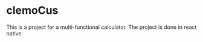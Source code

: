 # clemoCus
This is a project for a multi-functional calculator. The project is done in react native.
